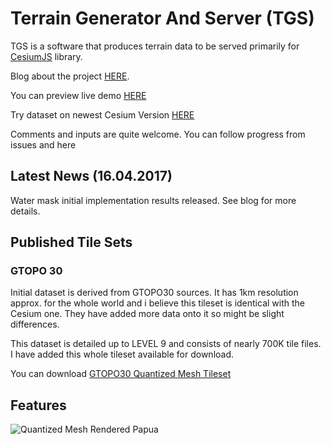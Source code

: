 # Terrain Generator And Server (TGS)
TGS is a software that produces terrain data to be served primarily for [CesiumJS](cesiumjs.org) library.

Blog about the project [HERE](http://blog.terrainserver.com/).

You can preview live demo [HERE](http://www.terrainserver.com/) 

Try dataset on newest Cesium Version [HERE](http://cesiumjs.org/Cesium/Apps/Sandcastle/?src=Hello%20World.html&label=Showcases&gist=00c9a6768cb8260764f82348a4e12fae)

Comments and inputs are quite welcome. You can follow progress from issues and here

## Latest News (16.04.2017)

Water mask initial implementation results released. See blog for more details. 

## Published Tile Sets
### GTOPO 30
Initial dataset is derived from GTOPO30 sources. It has 1km resolution approx. for the whole world and i believe this tileset is identical with the Cesium one. They have added more data onto it so might be slight differences.

This dataset is detailed up to LEVEL 9  and consists of nearly 700K tile files. I have added this whole tileset available for download.

You can download [GTOPO30 Quantized Mesh Tileset](https://dl.dropboxusercontent.com/s/mplbvp84qtw6kko/Gtopo30QuantizedMesh.zip)


## Features
![Quantized Mesh Rendered Papua](https://dl.dropboxusercontent.com/s/f9dvgh7nwjpms60/6.png?dl=0)
